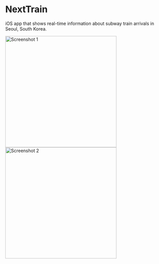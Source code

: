 # NextTrain
iOS app that shows real-time information about subway train arrivals in Seoul, South Korea.

<p>
  <img src="https://i.imgur.com/MSzQMOd.png" width="350" title="Screenshot 1">
  <img src="https://i.imgur.com/1zYXWx2.png" width="350" title="Screenshot 2">
</p>
